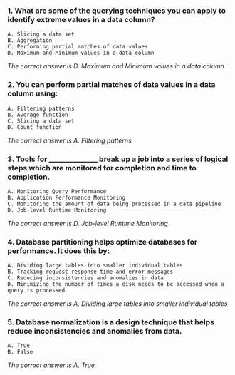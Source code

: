 ### 1. What are some of the querying techniques you can apply to identify extreme values in a data column?
    A. Slicing a data set
    B. Aggregation
    C. Performing partial matches of data values
    D. Maximum and Minimum values in a data column 

_The correct answer is D. Maximum and Minimum values in a data column_
### 2. You can perform partial matches of data values in a data column using: 
    A. Filtering patterns
    B. Average function
    C. Slicing a data set
    D. Count function

_The correct answer is A. Filtering patterns_
### 3. Tools for ______________ break up a job into a series of logical steps which are monitored for completion and time to completion.
    A. Monitoring Query Performance 
    B. Application Performance Monitoring
    C. Monitoring the amount of data being processed in a data pipeline
    D. Job-level Runtime Monitoring

_The correct answer is D. Job-level Runtime Monitoring_
### 4. Database partitioning helps optimize databases for performance. It does this by:
    A. Dividing large tables into smaller individual tables
    B. Tracking request response time and error messages
    C. Reducing inconsistencies and anomalies in data
    D. Minimizing the number of times a disk needs to be accessed when a query is processed

_The correct answer is A. Dividing large tables into smaller individual tables_
### 5. Database normalization is a design technique that helps reduce inconsistencies and anomalies from data. 
    A. True
    B. False

_The correct answer is A. True_
